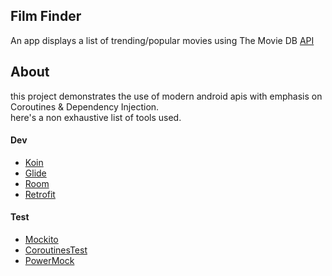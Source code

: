## Film Finder

An app displays a list of trending/popular movies using The Movie DB [API](https://api.themoviedb.org/)

## About 
this project demonstrates the use of modern android apis with emphasis on Coroutines & Dependency Injection.\
 here's a non exhaustive list of tools used.
#### Dev
- [Koin](https://insert-koin.io/)
- [Glide](https://github.com/bumptech/glide)
- [Room](https://developer.android.com/jetpack/androidx/releases/room)
- [Retrofit](https://square.github.io/retrofit/)

#### Test
- [Mockito](https://central.sonatype.com/artifact/com.nhaarman.mockitokotlin2/mockito-kotlin)
- [CoroutinesTest](https://developer.android.com/kotlin/coroutines/test)
- [PowerMock](https://github.com/powermock/powermock)